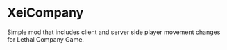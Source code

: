# XeiCompany
Simple mod that includes client and server side player movement changes for Lethal Company Game.
